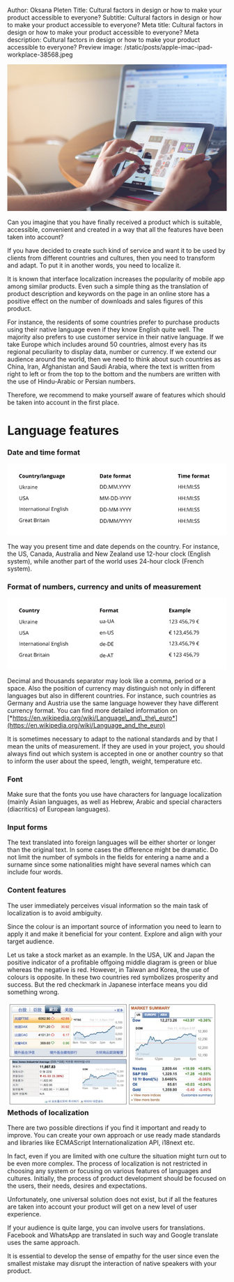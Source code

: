 Author: Oksana Pleten
Title: Cultural factors in design or how to make your product accessible to everyone?
Subtitle: Cultural factors in design or how to make your product accessible to everyone?
Meta title: Cultural factors in design or how to make your product accessible to everyone?
Meta description: Cultural factors in design or how to make your product accessible to everyone?
Preview image: /static/posts/apple-imac-ipad-workplace-38568.jpeg

![Heroes](/static/posts/ipad-tablet-technology-touch.jpg)

Can you imagine that you have finally received a product which is
suitable, accessible, convenient and created in a way that all the
features have been taken into account?

If you have decided to create such kind of service and want it to be
used by clients from different countries and cultures, then you need to
transform and adapt. To put it in another words, you need to localize
it.

It is known that interface localization increases the popularity of
mobile app among similar products. Even such a simple thing as the
translation of product description and keywords on the page in an online
store has a positive effect on the number of downloads and sales figures
of this product.

For instance, the residents of some countries prefer to purchase
products using their native language even if they know English quite
well. The majority also prefers to use customer service in their native
language. If we take Europe which includes around 50 countries, almost
every has its regional peculiarity to display data, number or currency.
If we extend our audience around the world, then we need to think about
such countries as China, Iran, Afghanistan and Saudi Arabia, where the
text is written from right to left or from the top to the bottom and the
numbers are written with the use of Hindu-Arabic or Persian numbers.

Therefore, we recommend to make yourself aware of features which should
be taken into account in the first place.

# Language features

### Date and time format

![](/static/posts/date-and-time-format.png)

The way you present time and date depends on the country. For instance,
the US, Canada, Australia and New Zealand use 12-hour clock (English
system), while another part of the world uses 24-hour clock (French
system).

### Format of numbers, currency and units of measurement

![](/static/posts/currency.png)

Decimal and thousands separator may look like a comma, period or a
space. Also the position of currency may distinguish not only in
different languages but also in different countries. For instance, such
countries as Germany and Austria use the same language however they have
different currency format. You can find more detailed information on
[*https://en.wikipedia.org/wiki/Language\_and\_the\_euro*](https://en.wikipedia.org/wiki/Language_and_the_euro)

It is sometimes necessary to adapt to the national standards and by that
I mean the units of measurement. If they are used in your project, you
should always find out which system is accepted in one or another
country so that to inform the user about the speed, length, weight,
temperature etc.

### Font

Make sure that the fonts you use have characters for language
localization (mainly Asian languages, as well as Hebrew, Arabic and
special characters (diacritics) of European languages).

### Input forms

The text translated into foreign languages will be either shorter or
longer than the original text. In some cases the difference might be
dramatic. Do not limit the number of symbols in the fields for entering
a name and a surname since some nationalities might have several names
which can include four words.

### Content features

The user immediately perceives visual information so the main task of
localization is to avoid ambiguity.

Since the colour is an important source of information you need to learn
to apply it and make it beneficial for your content. Explore and align
with your target audience.

Let us take a stock market as an example. In the USA, UK and Japan the
positive indicator of a profitable offgoing middle diagram is green or
blue whereas the negative is red. However, in Taiwan and Korea, the use
of colours is opposite. In these two countries red symbolizes prosperity
and success. But the red checkmark in Japanese interface means you did
something wrong.

<div media="(min-width: 576px)" style="float: left; margin-right: 22px;">
    <img src='/static/posts/colour2.jpg'>
</div>

### Methods of localization

There are two possible directions if you find it important and ready to
improve. You can create your own approach or use ready made standards
and libraries like ECMAScript Internationalization API, i18next etc.

In fact, even if you are limited with one culture the situation might
turn out to be even more complex. The process of localization is not
restricted in choosing any system or focusing on various features of
languages ​​and cultures. Initially, the process of product development
should be focused on the users, their needs, desires and expectations.

Unfortunately, one universal solution does not exist, but if all the
features are taken into account your product will get on a new level of
user experience.

If your audience is quite large, you can involve users for translations.
Facebook and WhatsApp are translated in such way and Google translate
uses the same approach.

It is essential to develop the sense of empathy for the user since even
the smallest mistake may disrupt the interaction of native speakers with
your product.